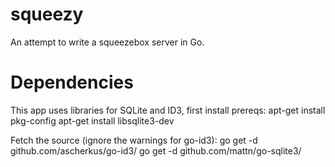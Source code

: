 squeezy
=======

An attempt to write a squeezebox server in Go.


Dependencies
============

This app uses libraries for SQLite and ID3, first install prereqs:
 apt-get install pkg-config
 apt-get install libsqlite3-dev

Fetch the source (ignore the warnings for go-id3):
  go get -d github.com/ascherkus/go-id3/
  go get -d github.com/mattn/go-sqlite3/

